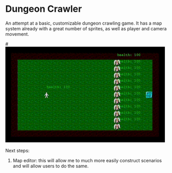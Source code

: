 # Dungeon Crawler

An attempt at a basic, customizable dungeon crawling game. It has a map system
already with a great number of sprites, as well as player and camera movement.

#![Gameplay](/gameplay.gif)

Next steps:
1. Map editor: this will allow me to much more easily construct scenarios and
   will allow users to do the same.
